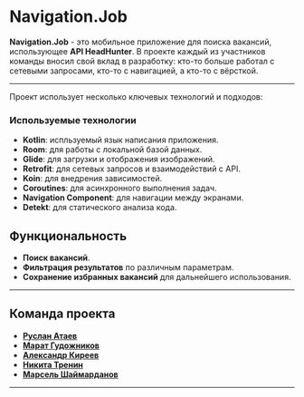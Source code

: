 # **Navigation.Job**

**Navigation.Job** - это мобильное приложение для поиска вакансий, использующее **API HeadHunter**. В проекте каждый из участников команды вносил свой вклад в разработку: кто-то больше работал с сетевыми запросами, кто-то с навигацией, а кто-то с вёрсткой.

---

Проект использует несколько ключевых технологий и подходов:

### **Используемые технологии**
- **Kotlin**: испльзуемый язык написания приложения.
- **Room**: для работы с локальной базой данных.
- **Glide**: для загрузки и отображения изображений.
- **Retrofit**: для сетевых запросов и взаимодействий с API.
- **Koin**: для внедрения зависимостей.
- **Coroutines**: для асинхронного выполнения задач.
- **Navigation Component**: для навигации между экранами.
- **Detekt**: для статического анализа кода.

## **Функциональность**
- **Поиск вакансий**.
- **Фильтрация результатов** по различным параметрам.
- **Сохранение избранных вакансий** для дальнейшего использования.

---

## Команда проекта
- [**Руслан Атаев**](https://github.com/pyclan88)
- [**Марат Гудожников**](https://github.com/DecardCain21)
- [**Александр Киреев**](https://github.com/sashkir7)
- [**Никита Тренин**](https://github.com/Fargo02)
- [**Марсель Шаймарданов**](https://github.com/marsel-code)

---

